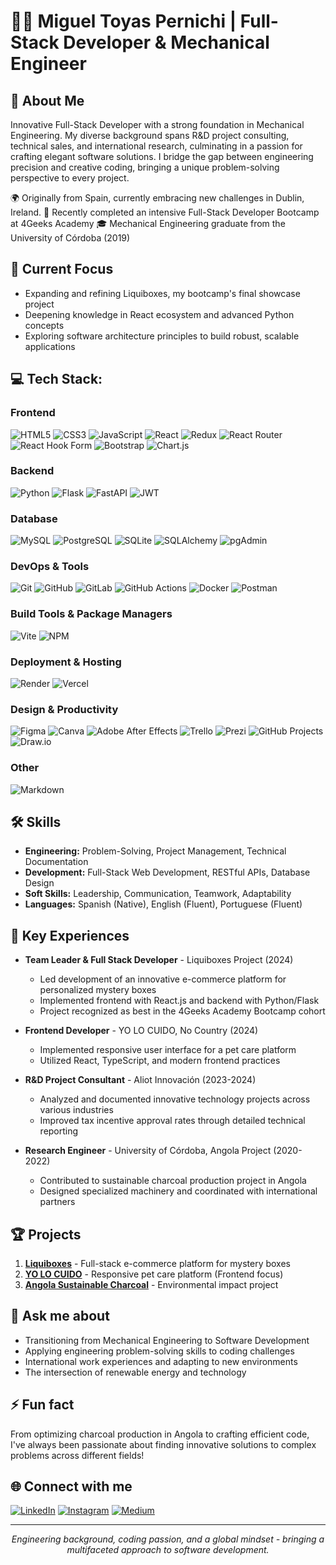 # 👨‍💻 Miguel Toyas Pernichi | Full-Stack Developer & Mechanical Engineer

## 💫 About Me
Innovative Full-Stack Developer with a strong foundation in Mechanical Engineering. My diverse background spans R&D project consulting, technical sales, and international research, culminating in a passion for crafting elegant software solutions. I bridge the gap between engineering precision and creative coding, bringing a unique problem-solving perspective to every project.

🌍 Originally from Spain, currently embracing new challenges in Dublin, Ireland.
🚀 Recently completed an intensive Full-Stack Developer Bootcamp at 4Geeks Academy
🎓 Mechanical Engineering graduate from the University of Córdoba (2019)

## 🌱 Current Focus
- Expanding and refining Liquiboxes, my bootcamp's final showcase project
- Deepening knowledge in React ecosystem and advanced Python concepts
- Exploring software architecture principles to build robust, scalable applications

## 💻 Tech Stack:

### Frontend
![HTML5](https://img.shields.io/badge/html5-%23E34F26.svg?style=for-the-badge&logo=html5&logoColor=white)
![CSS3](https://img.shields.io/badge/css3-%231572B6.svg?style=for-the-badge&logo=css3&logoColor=white)
![JavaScript](https://img.shields.io/badge/javascript-%23323330.svg?style=for-the-badge&logo=javascript&logoColor=%23F7DF1E)
![React](https://img.shields.io/badge/react-%2320232a.svg?style=for-the-badge&logo=react&logoColor=%2361DAFB)
![Redux](https://img.shields.io/badge/redux-%23593d88.svg?style=for-the-badge&logo=redux&logoColor=white)
![React Router](https://img.shields.io/badge/React_Router-CA4245?style=for-the-badge&logo=react-router&logoColor=white)
![React Hook Form](https://img.shields.io/badge/React%20Hook%20Form-%23EC5990.svg?style=for-the-badge&logo=reacthookform&logoColor=white)
![Bootstrap](https://img.shields.io/badge/bootstrap-%238511FA.svg?style=for-the-badge&logo=bootstrap&logoColor=white)
![Chart.js](https://img.shields.io/badge/chart.js-F5788D.svg?style=for-the-badge&logo=chart.js&logoColor=white)

### Backend
![Python](https://img.shields.io/badge/python-3670A0?style=for-the-badge&logo=python&logoColor=ffdd54)
![Flask](https://img.shields.io/badge/flask-%23000.svg?style=for-the-badge&logo=flask&logoColor=white)
![FastAPI](https://img.shields.io/badge/FastAPI-005571?style=for-the-badge&logo=fastapi)
![JWT](https://img.shields.io/badge/JWT-black?style=for-the-badge&logo=JSON%20web%20tokens)

### Database
![MySQL](https://img.shields.io/badge/mysql-4479A1.svg?style=for-the-badge&logo=mysql&logoColor=white)
![PostgreSQL](https://img.shields.io/badge/postgresql-%23316192.svg?style=for-the-badge&logo=postgresql&logoColor=white)
![SQLite](https://img.shields.io/badge/sqlite-%2307405e.svg?style=for-the-badge&logo=sqlite&logoColor=white)
![SQLAlchemy](https://img.shields.io/badge/SQLAlchemy-D71F00?style=for-the-badge&logo=sqlalchemy&logoColor=white)
![pgAdmin](https://img.shields.io/badge/pgAdmin-%23326CE5.svg?style=for-the-badge&logo=postgresql&logoColor=white)

### DevOps & Tools
![Git](https://img.shields.io/badge/git-%23F05033.svg?style=for-the-badge&logo=git&logoColor=white)
![GitHub](https://img.shields.io/badge/github-%23121011.svg?style=for-the-badge&logo=github&logoColor=white)
![GitLab](https://img.shields.io/badge/gitlab-%23181717.svg?style=for-the-badge&logo=gitlab&logoColor=white)
![GitHub Actions](https://img.shields.io/badge/github%20actions-%232671E5.svg?style=for-the-badge&logo=githubactions&logoColor=white)
![Docker](https://img.shields.io/badge/docker-%230db7ed.svg?style=for-the-badge&logo=docker&logoColor=white)
![Postman](https://img.shields.io/badge/Postman-FF6C37?style=for-the-badge&logo=postman&logoColor=white)

### Build Tools & Package Managers
![Vite](https://img.shields.io/badge/vite-%23646CFF.svg?style=for-the-badge&logo=vite&logoColor=white)
![NPM](https://img.shields.io/badge/NPM-%23CB3837.svg?style=for-the-badge&logo=npm&logoColor=white)

### Deployment & Hosting
![Render](https://img.shields.io/badge/Render-%46E3B7.svg?style=for-the-badge&logo=render&logoColor=white)
![Vercel](https://img.shields.io/badge/vercel-%23000000.svg?style=for-the-badge&logo=vercel&logoColor=white)

### Design & Productivity
![Figma](https://img.shields.io/badge/figma-%23F24E1E.svg?style=for-the-badge&logo=figma&logoColor=white)
![Canva](https://img.shields.io/badge/Canva-%2300C4CC.svg?style=for-the-badge&logo=Canva&logoColor=white)
![Adobe After Effects](https://img.shields.io/badge/Adobe%20After%20Effects-9999FF.svg?style=for-the-badge&logo=Adobe%20After%20Effects&logoColor=white)
![Trello](https://img.shields.io/badge/Trello-%23026AA7.svg?style=for-the-badge&logo=Trello&logoColor=white)
![Prezi](https://img.shields.io/badge/Prezi-%23000000.svg?style=for-the-badge&logo=Prezi&logoColor=white)
![GitHub Projects](https://img.shields.io/badge/GitHub%20Projects-%23121011.svg?style=for-the-badge&logo=github&logoColor=white)
![Draw.io](https://img.shields.io/badge/draw.io-%23F08705.svg?style=for-the-badge&logo=diagramsdotnet&logoColor=white)

### Other
![Markdown](https://img.shields.io/badge/markdown-%23000000.svg?style=for-the-badge&logo=markdown&logoColor=white)
## 🛠 Skills
- **Engineering:** Problem-Solving, Project Management, Technical Documentation
- **Development:** Full-Stack Web Development, RESTful APIs, Database Design
- **Soft Skills:** Leadership, Communication, Teamwork, Adaptability
- **Languages:** Spanish (Native), English (Fluent), Portuguese (Fluent)

## 💼 Key Experiences
- **Team Leader & Full Stack Developer** - Liquiboxes Project (2024)
  - Led development of an innovative e-commerce platform for personalized mystery boxes
  - Implemented frontend with React.js and backend with Python/Flask
  - Project recognized as best in the 4Geeks Academy Bootcamp cohort

- **Frontend Developer** - YO LO CUIDO, No Country (2024)
  - Implemented responsive user interface for a pet care platform
  - Utilized React, TypeScript, and modern frontend practices

- **R&D Project Consultant** - Aliot Innovación (2023-2024)
  - Analyzed and documented innovative technology projects across various industries
  - Improved tax incentive approval rates through detailed technical reporting

- **Research Engineer** - University of Córdoba, Angola Project (2020-2022)
  - Contributed to sustainable charcoal production project in Angola
  - Designed specialized machinery and coordinated with international partners

## 🏆 Projects
1. **[Liquiboxes](https://sample-service-name-3no0.onrender.com/)** - Full-stack e-commerce platform for mystery boxes
2. **[YO LO CUIDO](https://yolocuido.vercel.app/)** - Responsive pet care platform (Frontend focus)
3. **[Angola Sustainable Charcoal](https://www.uco.es/servicios/actualidad/reportajes/item/137987-reportaje-plan-propio-cooperacion)** - Environmental impact project

## 💬 Ask me about
- Transitioning from Mechanical Engineering to Software Development
- Applying engineering problem-solving skills to coding challenges
- International work experiences and adapting to new environments
- The intersection of renewable energy and technology

## ⚡ Fun fact
From optimizing charcoal production in Angola to crafting efficient code, I've always been passionate about finding innovative solutions to complex problems across different fields!

## 🌐 Connect with me
[![LinkedIn](https://img.shields.io/badge/LinkedIn-%230077B5.svg?logo=linkedin&logoColor=white)](https://linkedin.com/in/migueltoyaspernichi)
[![Instagram](https://img.shields.io/badge/Instagram-%23E4405F.svg?logo=Instagram&logoColor=white)](https://instagram.com/mpernichi)
[![Medium](https://img.shields.io/badge/Medium-12100E?logo=medium&logoColor=white)](https://medium.com/@mitoperni)

---

<p align="center">
<i>Engineering background, coding passion, and a global mindset - bringing a multifaceted approach to software development.</i>
</p>
